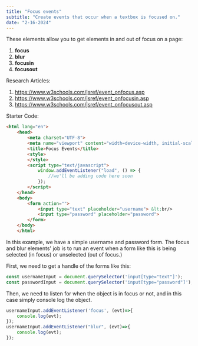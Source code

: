 ```yaml
---
title: "Focus events"
subtitle: "Create events that occur when a textbox is focused on."
date: "2-16-2024"
---
```


These elements allow you to get elements in and out of focus on a page:
1. **focus**
2. **blur**
3. **focusin**
4. **focusout**

Research Articles:
1. https://www.w3schools.com/jsref/event_onfocus.asp
2. https://www.w3schools.com/jsref/event_onfocusin.asp
3. https://www.w3schools.com/jsref/event_onfocusout.asp

Starter Code:

``` html
<html lang="en">
    <head>
        <meta charset="UTF-8">
        <meta name="viewport" content="width=device-width, initial-scale=1.0">
        <title>Focus Events</title>
        <style>
        </style>
        <script type="text/javascript">
            window.addEventListener("load", () => {
                //we'll be adding code here soon
            });
        </script>
    </head>
    <body>
        <form action="">
            <input type="text" placeholder="username"> &lt;br/>
            <input type="password" placeholder="password">
        </form>
    </body>
    </html>
```

In this example, we have a simple username and password form. The focus and blur elements' job is to
run an event when a form like this is being selected (in focus) or unselected (out of focus.)

First, we need to get a handle of the forms like this:

``` js
const usernameInput = document.querySelector('input[type="text"]');
const passwordInput = document.querySelector('input[type="password"]');
```

Then, we need to listen for when the object is in focus or not, and in this case simply console log the object.

``` js
usernameInput.addEventListener('focus', (evt)=>{
    console.log(evt);
});
usernameInput.addEventListener("blur", (evt)=>{
    console.log(evt);
});
```